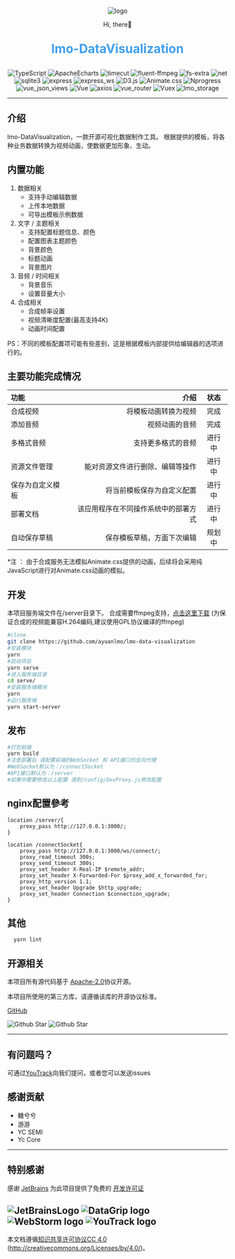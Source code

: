 <p align="center">
	<img alt="logo" src="https://cdn.ayuanlmo.cn/lmo_loso_r.png">
</p>
<p align="center">
	Hi, there👋
</p>
<h1 align="center" style="margin: 30px 0 30px; font-weight: bold;color:#409fee;">lmo-DataVisualization</h1>
<p align="center">
    <img src="https://img.shields.io/badge/TypeScript-4.7.4 -blue.svg" alt="TypeScript">
    <img src="https://img.shields.io/badge/ApacheEcharts-5.0 -blue.svg" alt="ApacheEcharts">
    <img src="https://img.shields.io/badge/timecut-0.3.3 -blue.svg" alt="timecut">
    <img src="https://img.shields.io/badge/fluent_ffmpeg-2.1.2 -blue.svg" alt="fluent-ffmpeg">
    <img src="https://img.shields.io/badge/fs_extra-10.1.0 -blue.svg" alt="fs-extra">
    <img src="https://img.shields.io/badge/net-1.0.2 -blue.svg" alt="net">
    <img src="https://img.shields.io/badge/sqlite3-5.0.8 -blue.svg" alt="sqlite3">
    <img src="https://img.shields.io/badge/Express-4.18.1 -blue.svg" alt="express">
    <img src="https://img.shields.io/badge/Express_ws-5.0.2 -blue.svg" alt="express_ws">
    <img src="https://img.shields.io/badge/D3.js-5.16.0 -blue.svg" alt="D3.js">
    <img src="https://img.shields.io/badge/Animate.css-3.5.1 -green.svg" alt="Animate.css">
    <img src="https://img.shields.io/badge/Nprogress-0.2.0 -green.svg" alt="Nprogress">
    <img src="https://img.shields.io/badge/vue_json_views-1.3.0 -green.svg" alt="vue_json_views">
    <img src="https://img.shields.io/badge/Vue-2.6.11 -green.svg" alt="Vue">
    <img src="https://img.shields.io/badge/axios-0.25.0 -green.svg" alt="axios">
    <img src="https://img.shields.io/badge/Vue_Router-3.2.0 -green.svg" alt="vue_router">
    <img src="https://img.shields.io/badge/Vuex-3.4.0 -green.svg" alt="Vuex">
    <img src="https://img.shields.io/badge/lmo_storage-1.0.3 -green.svg" alt="lmo_storage">
</p>

---

## 介绍

lmo-DataVisualization，一款开源可视化数据制作工具。 根据提供的模板，将各种业务数据转换为视频动画，使数据更加形象、生动。

## 内置功能

1. 数据相关
    - 支持手动编辑数据
    - 上传本地数据
    - 可导出模板示例数据
2. 文字 / 主题相关
    - 支持配置标题信息、颜色
    - 配置图表主题颜色
    - 背景颜色
    - 标题动画
    - 背景图片
3. 音频 / 时间相关
    - 背景音乐
    - 设置音量大小
4. 合成相关
    - 合成帧率设置
    - 视频清晰度配置(最高支持4K)
    - 动画时间配置

PS：不同的模板配置项可能有些差别，这是根据模板内部提供给编辑器的选项进行的。

## 主要功能完成情况

| 功能         |                 介绍 | 状态  |
|:-----------|-------------------:|:---:|
| 合成视频       |         将模板动画转换为视频 | 完成  |
| 添加音频       |            视频动画的音频 | 完成  |
| 多格式音频      |          支持更多格式的音频 | 进行中 |
| 资源文件管理     |   能对资源文件进行删除、编辑等操作 | 进行中 |
| 保存为自定义模板   |      将当前模板保存为自定义配置 | 进行中 |
| 部署文档       | 该应用程序在不同操作系统中的部署方式 | 进行中 |
| 自动保存草稿     |      保存模板草稿，方面下次编辑 | 规划中 |

*注 ： 由于合成服务无法模拟Animate.css提供的动画，后续将会采用纯JavaScript进行对Animate.css动画的模拟。

## 开发

本项目服务端文件在/server目录下。 合成需要ffmpeg支持，[点击这里下载](https://ffmpeg.org/download.html)</a>
(为保证合成的视频能兼容H.264编码,建议使用GPL协议编译的ffmpeg)

```bash
#clone
git clone https://github.com/ayuanlmo/lmo-data-visualization
#安装模块
yarn
#启动项目
yarn serve
#进入服务端目录
cd serve/
#安装服务端模块
yarn
#运行服务端
yarn start-server
```

## 发布

```bash
#打包前端
yarn build
#注意部署后 请配置前端的WebSocket 和 API接口的反向代理
#WebSocket默认为：/connectSocket
#API接口默认为：/server
#如果你需要修改以上配置 请到/config/DevProxy.js修改配置
```

## nginx配置參考

```text
location /server/{
    proxy_pass http://127.0.0.1:3000/;
}

location /connectSocket{
    proxy_pass http://127.0.0.1:3000/ws/connect/;
    proxy_read_timeout 300s;
    proxy_send_timeout 300s;
    proxy_set_header X-Real-IP $remote_addr;
    proxy_set_header X-Forwarded-For $proxy_add_x_forwarded_for;
    proxy_http_version 1.1;
    proxy_set_header Upgrade $http_upgrade;
    proxy_set_header Connection $connection_upgrade;
}
```

## 其他

```bash
  yarn lint
```

## 开源相关

本项目所有源代码基于 [Apache-2.0](https://gitee.com/ayuanlmo/lmo-data-visualization/blob/master/LICENSE)协议开源。

本项目所使用的第三方库，请遵循该库的开源协议标准。

[GitHub](https://github.com/ayuanlmo/lmo-data-visualization)

![Github Star](https://img.shields.io/github/stars/ayuanlmo/lmo-data-visualization?logo=github)
![Github Star](https://img.shields.io/github/forks/ayuanlmo/lmo-data-visualization?logo=github)

---

## 有问题吗？

可通过[YouTrack](https://ayuanlmo.youtrack.cloud/)向我们提问，或者您可以发送issues

## 感谢贡献

- 糖兮兮
- 游游
- YC SEMI
- Yc Core

---

## 特别感谢

感谢 [JetBrains](https://www.jetbrains.com/) 为此项目提供了免费的 [开发许可证](https://www.jetbrains.com/community/opensource/)

![JetBrainsLogo](https://resources.jetbrains.com/storage/products/company/brand/logos/jb_beam.svg)
![DataGrip logo](https://resources.jetbrains.com.cn/storage/products/company/brand/logos/DataGrip_icon.svg)
![WebStorm logo](https://resources.jetbrains.com.cn/storage/products/company/brand/logos/WebStorm_icon.svg)
![YouTrack logo](https://resources.jetbrains.com.cn/storage/products/company/brand/logos/YouTrack_icon.svg)
---

本文档遵循[知识共享许可协议CC 4.0](https://creativecommons.org/licenses/by/4.0/) (http://creativecommons.org/Licenses/by/4.0/)。
